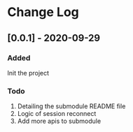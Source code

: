 
# Change Log

 
## [0.0.1] - 2020-09-29
 
### Added
   Init the project
   
### Todo
   1. Detailing the submodule README file
   2. Logic of session reconnect
   3. Add more apis to submodule
